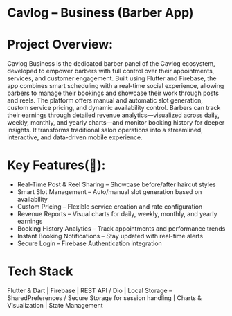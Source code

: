 # Cavlog – Business (Barber App)
 
# Project Overview:
Cavlog Business is the dedicated barber panel of the Cavlog ecosystem, developed to empower barbers with full control over their appointments, services, and customer engagement. Built using Flutter and Firebase, the app combines smart scheduling with a real-time social experience, allowing barbers to manage their bookings and showcase their work through posts and reels.
The platform offers manual and automatic slot generation, custom service pricing, and dynamic availability control. Barbers can track their earnings through detailed revenue analytics—visualized across daily, weekly, monthly, and yearly charts—and monitor booking history for deeper insights. It transforms traditional salon operations into a streamlined, interactive, and data-driven mobile experience.

# Key Features(🚀):
* Real-Time Post & Reel Sharing – Showcase before/after haircut styles
* Smart Slot Management – Auto/manual slot generation based on availability
* Custom Pricing – Flexible service creation and rate configuration
* Revenue Reports – Visual charts for daily, weekly, monthly, and yearly earnings
* Booking History Analytics – Track appointments and performance trends
* Instant Booking Notifications – Stay updated with real-time alerts
* Secure Login – Firebase Authentication integration

# Tech Stack
Flutter & Dart | Firebase | REST API / Dio | Local Storage – SharedPreferences / Secure Storage for session handling | Charts & Visualization | State Management 
